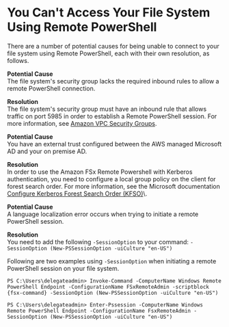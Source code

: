 # You Can't Access Your File System Using Remote PowerShell<a name="remote-pwr-shell"></a>

There are a number of potential causes for being unable to connect to your file system using Remote PowerShell, each with their own resolution, as follows\.

**Potential Cause**  
The file system's security group lacks the required inbound rules to allow a remote PowerShell connection\.

**Resolution**  
The file system's security group must have an inbound rule that allows traffic on port 5985 in order to establish a Remote PowerShell session\. For more information, see [Amazon VPC Security Groups](limit-access-security-groups.md#fsx-vpc-security-groups)\.

**Potential Cause**  
You have an external trust configured between the AWS managed Microsoft AD and your on premise AD\.

**Resolution**  
In order to use the Amazon FSx Remote Powershell with Kerberos authentication, you need to configure a local group policy on the client for forest search order\. For more information, see the Microsoft documentation [Configure Kerberos Forest Search Order \(KFSO\)](https://docs.microsoft.com/en-us/previous-versions/windows/it-pro/windows-server-2008-R2-and-2008/hh921473(v=ws.10)?redirectedfrom=MSDN)\.

**Potential Cause**  
A language localization error occurs when trying to initiate a remote PowerShell session\.

**Resolution**  
You need to add the following `-SessionOption` to your command: `-SessionOption (New-PSSessionOption -uiCulture "en-US")`

Following are two examples using `-SessionOption` when initiating a remote PowerShell session on your file system\.

```
PS C:\Users\delegateadmin> Invoke-Command -ComputerName Windows Remote PowerShell Endpoint -ConfigurationName FSxRemoteAdmin -scriptblock {fsx-command} -SessionOption (New-PSSessionOption -uiCulture "en-US")
```

```
PS C:\Users\delegateadmin> Enter-Pssession -ComputerName Windows Remote PowerShell Endpoint -ConfigurationName FsxRemoteAdmin -SessionOption (New-PSSessionOption -uiCulture "en-US")
```